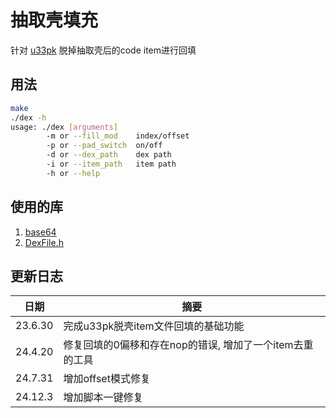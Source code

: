 # 抽取壳填充

针对 [u33pk](https://github.com/u33pk/u33pk) 脱掉抽取壳后的code item进行回填

## 用法

```bash
make
./dex -h
usage: ./dex [arguments]
        -m or --fill_mod    index/offset
        -p or --pad_switch  on/off
        -d or --dex_path    dex path
        -i or --item_path   item path
        -h or --help
```
## 使用的库

1. [base64](https://github.com/zhicheng/base64)
2. [DexFile.h](http://androidxref.com/9.0.0_r3/xref/dalvik/libdex/DexFile.h)

## 更新日志

| 日期 | 摘要|
|-------|-------|
| 23.6.30 | 完成u33pk脱壳item文件回填的基础功能 |
| 24.4.20 | 修复回填的0偏移和存在nop的错误, 增加了一个item去重的工具 |
| 24.7.31 | 增加offset模式修复 |
| 24.12.3 | 增加脚本一键修复 |